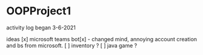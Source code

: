 # OOPProject1

activity log began 3-6-2021

ideas
[x] microsoft teams bot[x] - changed mind, annoying account creation and bs from microsoft.  [ ] inventory ?  [ ] java game ?
